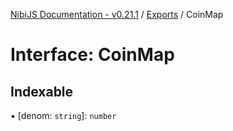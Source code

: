 [NibiJS Documentation - v0.21.1](../intro.md) / [Exports](../modules.md) / CoinMap

# Interface: CoinMap

## Indexable

▪ [denom: `string`]: `number`
